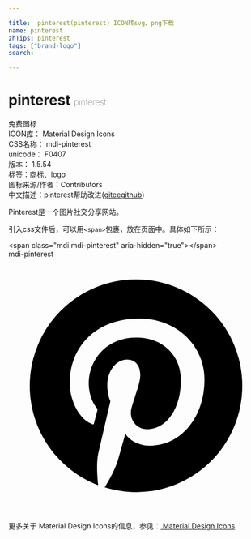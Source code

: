 ```yaml
---

title:  pinterest(pinterest) ICON转svg、png下载
name: pinterest
zhTips: pinterest
tags: ["brand-logo"]
search: 

---
```


# pinterest  <small style="font-size: 60%;font-weight: 100">pinterest</small>


<div class="detail-page">
<p>
<span><span class="badge-success badge">免费图标</span> </span>
<br/>
<span>
ICON库：
<span class="badge-secondary badge">Material Design Icons</span> 
</span>
<br/>
<span>
CSS名称：
<span class="badge-secondary badge">mdi-pinterest</span> 
</span>
<br/>
<span>
unicode：
<span class="badge-secondary badge">F0407</span> 
<copy-btn content='F0407' btn-title=""></copy-btn>
<copy-btn :content='String.fromCodePoint(parseInt("F0407", 16))' btn-title="复制U"></copy-btn>
</span>
<br/>
<span>
版本：
<span class="badge-secondary badge">1.5.54</span> 
</span><br/><span>标签：<span class="badge-light badge"><router-link to="/tags/brand-logo.html">商标、logo</router-link></span></span>
<br/>
<span>图标来源/作者：<span class="badge-light badge">Contributors</span></span> 
<br/>
<span class="zh-detail">中文描述：<span class="badge-primary badge">pinterest</span><span class="help-link"><span>帮助改进</span>(<a href="https://gitee.com/liuwave/icon-helper/edit/master/json/material/pinterest.json" target="_blank" rel="noopener noreferrer">gitee</a><a href="https://github.com/liuwave/icon-helper/edit/master/json/material/pinterest.json" target="_blank" rel="noopener noreferrer">github</a></span>)</span><br/>
</p>
</div><div class="description description alert alert-light">Pinterest是一个图片社交分享网站。</div>
<div class="alert alert-dark">
  <i class="mdi mdi-pinterest mdi-48px"></i>
  <i class="mdi mdi-pinterest mdi-36px"></i>
  <i class="mdi mdi-pinterest mdi-24px"></i>
  <i class="mdi mdi-pinterest mdi-18px"></i>
</div>
<div>
  <p>引入css文件后，可以用<code>&lt;span&gt;</code>包裹，放在页面中。具体如下所示：    
  </p>
  <div class="alert alert-primary" style="font-size: 14px">
    &lt;span class="mdi mdi-pinterest" aria-hidden="true"&gt;&lt;/span&gt;
    <copy-btn content='<span class="mdi mdi-pinterest" aria-hidden="true"></span>'></copy-btn>
  </div>
  <div class="alert alert-secondary">
    <i class="mdi mdi-pinterest"
    style="font-size: 24px"
    aria-hidden="true"></i> mdi-pinterest
    <copy-btn content="mdi-pinterest" btn-title="复制图标名称"></copy-btn>
  </div>
</div>
<div id="svg" class="svg-wrap">
<svg xmlns="http://www.w3.org/2000/svg" viewBox="0 0 24 24"><path d="M9.04,21.54C10,21.83 10.97,22 12,22A10,10 0 0,0 22,12A10,10 0 0,0 12,2A10,10 0 0,0 2,12C2,16.25 4.67,19.9 8.44,21.34C8.35,20.56 8.26,19.27 8.44,18.38L9.59,13.44C9.59,13.44 9.3,12.86 9.3,11.94C9.3,10.56 10.16,9.53 11.14,9.53C12,9.53 12.4,10.16 12.4,10.97C12.4,11.83 11.83,13.06 11.54,14.24C11.37,15.22 12.06,16.08 13.06,16.08C14.84,16.08 16.22,14.18 16.22,11.5C16.22,9.1 14.5,7.46 12.03,7.46C9.21,7.46 7.55,9.56 7.55,11.77C7.55,12.63 7.83,13.5 8.29,14.07C8.38,14.13 8.38,14.21 8.35,14.36L8.06,15.45C8.06,15.62 7.95,15.68 7.78,15.56C6.5,15 5.76,13.18 5.76,11.71C5.76,8.55 8,5.68 12.32,5.68C15.76,5.68 18.44,8.15 18.44,11.43C18.44,14.87 16.31,17.63 13.26,17.63C12.29,17.63 11.34,17.11 11,16.5L10.33,18.87C10.1,19.73 9.47,20.88 9.04,21.57V21.54Z" /></svg>
</div>
<detail full-name='mdi-pinterest'></detail>
    
<div><p>更多关于 Material Design Icons的信息，参见：<a target="_blank" href="https://iconhelper.cn/material.html"> Material Design Icons</a>
</p></div>
